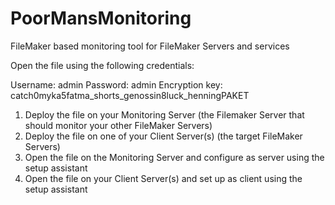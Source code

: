 # PoorMansMonitoring
FileMaker based monitoring tool for FileMaker Servers and services

Open the file using the following credentials:

Username: admin
Password: admin
Encryption key: catch0myka5fatma_shorts_genossin8luck_henningPAKET


1. Deploy the file on your Monitoring Server (the Filemaker Server that should monitor your other FileMaker Servers)
2. Deploy the file on one of your Client Server(s) (the target FileMaker Servers)
3. Open the file on the Monitoring Server and configure as server using the setup assistant
4. Open the file on your Client Server(s) and set up as client using the setup assistant
